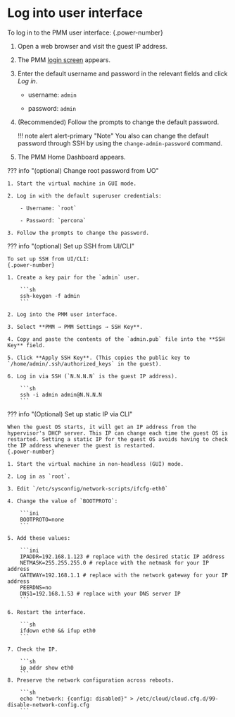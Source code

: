 # Log into user interface

To log in to the PMM user interface:
{.power-number}

1. Open a web browser and visit the guest IP address.

2. The PMM [login screen](../../../interface.md) appears.

3. Enter the default username and password in the relevant fields and click *Log in*.

    - username: `admin`

    - password: `admin`

4. (Recommended) Follow the prompts to change the default password.

    !!! note alert alert-primary "Note"
        You also can change the default password through SSH by using the `change-admin-password` command.

5. The PMM Home Dashboard appears.


??? info "(optional) Change root password from UO"

    1. Start the virtual machine in GUI mode.

    2. Log in with the default superuser credentials:

        - Username: `root`

        - Password: `percona`

    3. Follow the prompts to change the password.


??? info "(optional) Set up SSH from UI/CLI"

    To set up SSH from UI/CLI:
    {.power-number}

    1. Create a key pair for the `admin` user.

        ```sh
        ssh-keygen -f admin
        ```

    2. Log into the PMM user interface.

    3. Select **PMM → PMM Settings → SSH Key**.

    4. Copy and paste the contents of the `admin.pub` file into the **SSH Key** field.

    5. Click **Apply SSH Key**. (This copies the public key to `/home/admin/.ssh/authorized_keys` in the guest).

    6. Log in via SSH (`N.N.N.N` is the guest IP address).

        ```sh
        ssh -i admin admin@N.N.N.N
        ```

??? info "(Optional) Set up static IP via CLI"

    When the guest OS starts, it will get an IP address from the hypervisor's DHCP server. This IP can change each time the guest OS is restarted. Setting a static IP for the guest OS avoids having to check the IP address whenever the guest is restarted.
    {.power-number}

    1. Start the virtual machine in non-headless (GUI) mode.

    2. Log in as `root`.

    3. Edit `/etc/sysconfig/network-scripts/ifcfg-eth0`

    4. Change the value of `BOOTPROTO`:

        ```ini
        BOOTPROTO=none
        ```

    5. Add these values:

        ```ini
        IPADDR=192.168.1.123 # replace with the desired static IP address
        NETMASK=255.255.255.0 # replace with the netmask for your IP address
        GATEWAY=192.168.1.1 # replace with the network gateway for your IP address
        PEERDNS=no
        DNS1=192.168.1.53 # replace with your DNS server IP
        ```

    6. Restart the interface.

        ```sh
        ifdown eth0 && ifup eth0
        ```

    7. Check the IP.

        ```sh
        ip addr show eth0
        ```
    8. Preserve the network configuration across reboots.

        ```sh
        echo "network: {config: disabled}" > /etc/cloud/cloud.cfg.d/99-disable-network-config.cfg
        ```